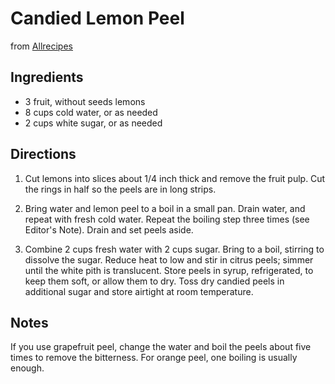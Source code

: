 # Candied Lemon Peel
from [Allrecipes](https://www.allrecipes.com/recipe/56693/candied-lemon-peel/)

## Ingredients
* 3 fruit, without seeds lemons
* 8 cups cold water, or as needed
* 2 cups white sugar, or as needed 

## Directions
1. Cut lemons into slices about 1/4 inch thick and remove the fruit pulp. Cut the rings in half so the peels are in long strips.

2. Bring water and lemon peel to a boil in a small pan. Drain water, and repeat with fresh cold water. Repeat the boiling step three times (see Editor's Note). Drain and set peels aside.

3. Combine 2 cups fresh water with 2 cups sugar. Bring to a boil, stirring to dissolve the sugar. Reduce heat to low and stir in citrus peels; simmer until the white pith is translucent. Store peels in syrup, refrigerated, to keep them soft, or allow them to dry. Toss dry candied peels in additional sugar and store airtight at room temperature.

## Notes
If you use grapefruit peel, change the water and boil the peels about five times to remove the bitterness. For orange peel, one boiling is usually enough.